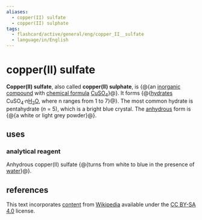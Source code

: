 ```yaml
---
aliases:
  - copper(II) sulfate
  - copper(II) sulphate
tags:
  - flashcard/active/general/eng/copper_II__sulfate
  - language/in/English
---
```


# copper(II) sulfate

__Copper(II) sulfate__, also called __copper(II) sulphate__, is {@{an [inorganic compound](inorganic%20compound.md) with [chemical formula](chemical%20formula.md) [Cu](copper.md)[SO<sub>4</sub>](sulfate.md)}@}. It forms {@{[hydrates](hydrate.md) CuSO<sub>4</sub>·_n_<!-- LaTeX separator -->[H<sub>2</sub>O](water.md), where n ranges from 1 to 7}@}. The most common hydrate is pentahydrate (_n_ = 5), which is a bright blue crystal. The [anhydrous](anhydrous.md) form is {@{a white or light grey powder}@}. <!--SR:!2026-10-30,943,330!2030-07-26,1779,290!2029-12-27,1596,250-->

## uses

### analytical reagent

Anhydrous copper(II) sulfate {@{turns from white to blue in the presence of [water](water.md)}@}. <!--SR:!2026-09-17,632,210-->

## references

This text incorporates [content](https://en.wikipedia.org/wiki/copper(II)_sulfate) from [Wikipedia](Wikipedia.md) available under the [CC BY-SA 4.0](https://creativecommons.org/licenses/by-sa/4.0/) license.
